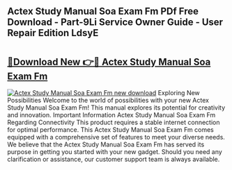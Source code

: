 ## Actex Study Manual Soa Exam Fm PDf Free Download - Part-9Li Service Owner Guide - User Repair Edition LdsyE

# <h2><a href="http://bc55748.oget.top/?id=Actex+Study+Manual+Soa+Exam+Fm">🔗Download New 👉🔴 Actex Study Manual Soa Exam Fm</a></h2>

[![Actex Study Manual Soa Exam Fm new download](https://i.imgur.com/5g1atiW.png)](http://bc55748.oget.top/?id=Actex+Study+Manual+Soa+Exam+Fm)
Exploring New Possibilities Welcome to the world of possibilities with your new Actex Study Manual Soa Exam Fm! This manual explores its potential for creativity and innovation. Important Information Actex Study Manual Soa Exam Fm Regarding Connectivity This product requires a stable internet connection for optimal performance. This Actex Study Manual Soa Exam Fm comes equipped with a comprehensive set of features to meet your diverse needs. We believe that the Actex Study Manual Soa Exam Fm has served its purpose in getting you started with your new gadget. Should you need any clarification or assistance, our customer support team is always available.
